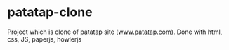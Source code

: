 # patatap-clone
Project which is clone of patatap site (www.patatap.com). Done with html, css, JS, paperjs, howlerjs
